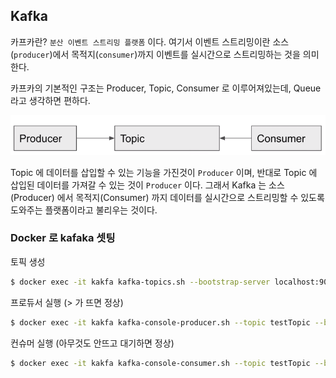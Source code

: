 ## Kafka

카프카란? `분산 이벤트 스트리밍 플랫폼` 이다. 여기서 이벤트 스트리밍이란 소스(`producer`)에서 목적지(`consumer`)까지 이벤트를 실시간으로 스트리밍하는 것을 의미한다.

카프카의 기본적인 구조는 Producer, Topic, Consumer 로 이루어져있는데, Queue 라고 생각하면 편하다.

![img.png](img.png)

Topic 에 데이터를 삽입할 수 있는 기능을 가진것이 `Producer` 이며, 반대로 Topic 에 삽입된 데이터를
가져갈 수 있는 것이 `Producer` 이다. 그래서 Kafka 는 소스(Producer) 에서 목적지(Consumer) 까지 데이터를 
실시간으로 스트리밍할 수 있도록 도와주는 플랫폼이라고 불리우는 것이다.

### Docker 로 kafaka 셋팅

토픽 생성

```bash
$ docker exec -it kakfa kafka-topics.sh --bootstrap-server localhost:9092 --create --topic testTopic
```

프로듀서 실행 (> 가 뜨면 정상)

```bash
$ docker exec -it kakfa kafka-console-producer.sh --topic testTopic --broker-list 0.0.0.0:9092
```

컨슈머 실행 (아무것도 안뜨고 대기하면 정상)

```bash
$ docker exec -it kakfa kafka-console-consumer.sh --topic testTopic --bootstrap-server localhost:9092
```


